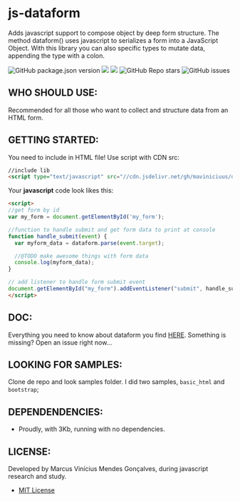 # js-dataform
Adds javascript support to compose object by deep form structure. The method dataform() uses javascript to serializes a form into a JavaScript Object. With this library you can also specific types to mutate data, appending the type with a colon.

![GitHub package.json version](https://img.shields.io/github/package-json/v/maviniciuus/js-dataform)
[![](https://img.shields.io/github/languages/code-size/badges/shields.svg)](https://github.com/maviniciuus/js-dataform) 
[![](https://img.shields.io/github/last-commit/google/skia.svg)](https://github.com/maviniciuus/js-dataform) 
![GitHub Repo stars](https://img.shields.io/github/stars/maviniciuus/js-dataform)
![GitHub issues](https://img.shields.io/github/issues/maviniciuus/js-dataform)


## WHO SHOULD USE:
Recommended for all those who want to collect and structure data from an HTML form.
  
## GETTING STARTED:
You need to include in HTML file! Use script with CDN src:  
```html
//include lib
<script type="text/javascript" src="//cdn.jsdelivr.net/gh/maviniciuus/dist/jsdataform.min.js"></script>
```

Your **javascript** code look likes this:
```html
<script>
//get form by id
var my_form = document.getElementById('my_form');

//function to handle submit and get form data to print at console
function handle_submit(event) {
  var myform_data = dataform.parse(event.target);

  //@TODO make awesome things with form data
  console.log(myform_data);
}

// add listener to handle form submit event
document.getElementById("my_form").addEventListener("submit", handle_submit);
</script>
```

## DOC:
Everything you need to know about dataform you find [HERE](https://github.com/maviniciuus/js-dataform/blob/master/doc/DOC.md). Something is missing? Open an issue right now...

## LOOKING FOR SAMPLES:
Clone de repo and look samples folder. I did two samples, `basic_html` and `bootstrap`;

## DEPENDENDENCIES:
- Proudly, with 3Kb, running with no dependencies.

## LICENSE:
Developed by Marcus Vinícius Mendes Gonçalves, during javascript research and study.
- [MIT License](https://github.com/maviniciuus/js-dataform/blob/master/LICENSE)
